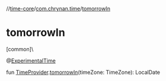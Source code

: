 //[time-core](../../index.md)/[com.chrynan.time](index.md)/[tomorrowIn](tomorrow-in.md)

# tomorrowIn

[common]\

@[ExperimentalTime](https://kotlinlang.org/api/latest/jvm/stdlib/kotlin.time/-experimental-time/index.html)

fun [TimeProvider](-time-provider/index.md).[tomorrowIn](tomorrow-in.md)(timeZone: TimeZone): LocalDate
